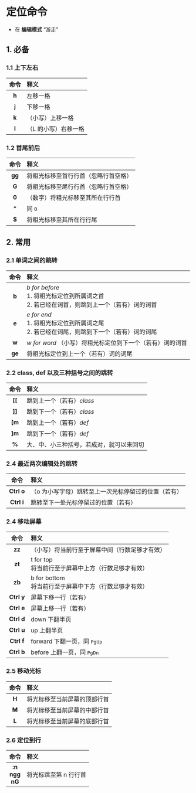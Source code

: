# 定位命令

- 在 **编辑模式** “游走”

## 1. 必备

### 1.1 上下左右

| 命令 | 释义 |
| :----: | :--- |
| **h** | 左移一格 |
| **j** | 下移一格 |
| **k** | （小写）上移一格 |
| **l** | （L 的小写）右移一格 |

### 1.2 首尾前后

| 命令 | 释义 |
| :----: | :--- |
| **gg** | 将粗光标移至首行行首（忽略行首空格） |
| **G** | 将粗光标移至尾行行首（忽略行首空格） |
| **0** | （数字）将粗光标移至其所在行行首 |
| **^** | 同 `0` |
| **$** | 将粗光标移至其所在行行尾 |

## 2. 常用

### 2.1 单词之间的跳转

| 命令 | 释义 |
| :---: | :--- |
| **b** | *b for before* <br>1. 将粗光标定位到所属词之首 <br>2. 若已经在词首，则跳到上一个（若有）词的词首 |
| **e** | *e for end* <br>1. 将粗光标定位到所属词之尾 <br>2. 若已经在词尾，则跳到下一个（若有）词的词尾 |
| **w** | *w for word* （小写）将粗光标定位到下一个（若有）词的词首 |
| **ge** | 将粗光标定位到上一个（若有）词的词尾 |

### 2.2 class, def 以及三种括号之间的跳转

| 命令 | 释义 |
| :---: | :--- |
| **[[** | 跳到上一个（若有）*class* |
| **]]** | 跳到下一个（若有）*class* |
| **[m** | 跳到上一个（若有）*def* |
| **]m** | 跳到下一个（若有）*def* |
| **%** | 大、中、小三种括号，若成对，就可以来回切 |

### 2.4 最近两次编辑处的跳转

| 命令 | 释义 |
| :---: | :--- |
| **Ctrl o** | （o 为小写字母）跳转至上一次光标停留过的位置（若有） |
| **Ctrl i** | 跳转至下一处光标停留过的位置（若有） |

### 2.4 移动屏幕

| 命令 | 释义 |
| :---: | :--- |
| **zz** | （小写）将当前行至于屏幕中间（行数足够才有效） |
| **zt** | t for top <br>将当前行至于屏幕中上方（行数足够才有效） |
| **zb** | b for bottom <br>将当前行至于屏幕中下方（行数足够才有效） |
| **Ctrl y** | 屏幕下移一行（若有） |
| **Ctrl e** | 屏幕上移一行（若有） |
| **Ctrl d** | down 下翻半页 |
| **Ctrl u** | up 上翻半页 |
| **Ctrl f** | forward 下翻一页，同 <kbd>PgUp</kbd> |
| **Ctrl b** | before 上翻一页，同 <kbd>PgDn</kbd> |

### 2.5 移动光标

| 命令 | 释义 |
| :---: | :--- |
| **H** | 将光标移至当前屏幕的顶部行首 |
| **M** | 将光标移至当前屏幕的中部行首 |
| **L** | 将光标移至当前屏幕的底部行首 |

### 2.6 定位到行

| 命令 | 释义 |
| :---: | :--- |
| **:n**<br>**ngg**<br>**nG** | 将光标跳至第 n 行行首 |
